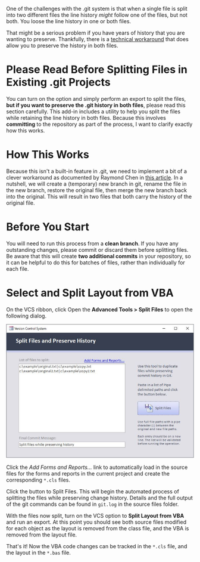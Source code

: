 One of the challenges with the .git system is that when a single file is split into two different files the line history *might* follow one of the files, but not both. You loose the line history in one or both files.

That might be a serious problem if you have years of history that you are wanting to preserve. Thankfully, there is a [technical workaround](https://devblogs.microsoft.com/oldnewthing/20190919-00/?p=102904) that does allow you to preserve the history in both files.

# Please Read Before Splitting Files in Existing .git Projects

You can turn on the option and simply perform an export to split the files, **but if you want to preserve the .git history in both files**, please read this section carefully. This add-in includes a utility to help you split the files while retaining the line history in both files. Because this involves **committing** to the repository as part of the process, I want to clarify exactly how this works.

# How This Works

Because this isn't a built-in feature in .git, we need to implement a bit of a clever workaround as documented by Raymond Chen in [this article](https://devblogs.microsoft.com/oldnewthing/20190919-00/?p=102904). In a nutshell, we will create a (temporary) new branch in git, rename the file in the new branch, restore the original file, then merge the new branch back into the original. This will result in two files that both carry the history of the original file.

# Before You Start

You will need to run this process from a **clean branch**. If you have any outstanding changes, please commit or discard them before splitting files. Be aware that this will create **two additional commits** in your repository, so it can be helpful to do this for batches of files, rather than individually for each file.

# Select and Split Layout from VBA

On the VCS ribbon, click Open the **Advanced Tools > Split Files** to open the following dialog.

![split-files-dialog](img/split-files-dialog.jpg)

Click the *Add Forms and Reports...* link to automatically load in the source files for the forms and reports in the current project and create the corresponding `*.cls` files.

Click the button to Split Files. This will begin the automated process of splitting the files while preserving change history. Details and the full output of the git commands can be found in `git.log` in the source files folder.

With the files now split, turn on the VCS option to **Split Layout from VBA** and run an export. At this point you should see both source files modified for each object as the layout is removed from the class file, and the VBA is removed from the layout file.

That's it! Now the VBA code changes can be tracked in the `*.cls` file, and the layout in the `*.bas` file.